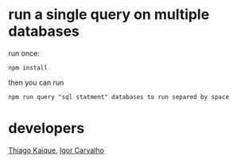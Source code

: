 # run a single query on multiple databases

run once:

```
npm install 
```

then you can run

```
npm run query "sql statment" databases to run separed by space
```

# developers

[Thiago Kaique](https://github.com/Thiago099), [Igor Carvalho](https://github.com/Igorx8)
